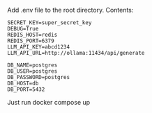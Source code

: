 Add .env file to the root directory. Contents:
```
SECRET_KEY=super_secret_key
DEBUG=True
REDIS_HOST=redis
REDIS_PORT=6379
LLM_API_KEY=abcd1234
LLM_API_URL=http://ollama:11434/api/generate

DB_NAME=postgres
DB_USER=postgres
DB_PASSWORD=postgres
DB_HOST=db
DB_PORT=5432
```
Just run docker compose up
